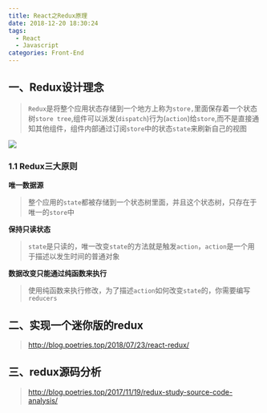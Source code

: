 ```yaml
---
title: React之Redux原理
date: 2018-12-20 18:30:24
tags: 
  - React
  - Javascript
categories: Front-End
---
```


## 一、Redux设计理念

> `Redux`是将整个应用状态存储到一个地方上称为`store,`里面保存着一个状态树`store tree`,组件可以派发(`dispatch`)行为(`action`)给`store`,而不是直接通知其他组件，组件内部通过订阅`store`中的状态`state`来刷新自己的视图

![](http://blog.poetries.top/img-repo/2019/10/428.png)

### 1.1 Redux三大原则

**唯一数据源**

> 整个应用的`state`都被存储到一个状态树里面，并且这个状态树，只存在于唯一的`store`中

**保持只读状态**

> `state`是只读的，唯一改变`state`的方法就是触发`action`，`action`是一个用于描述以发生时间的普通对象


**数据改变只能通过纯函数来执行**

> 使用纯函数来执行修改，为了描述`action`如何改变`state`的，你需要编写`reducers`

## 二、实现一个迷你版的redux

> http://blog.poetries.top/2018/07/23/react-redux/

## 三、redux源码分析

> http://blog.poetries.top/2017/11/19/redux-study-source-code-analysis/
